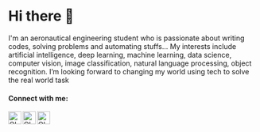# Hi there 👋


I'm an aeronautical engineering student who is passionate about writing codes, solving problems and automating stuffs... My interests include artificial intelligence, deep learning, machine learning, data science, computer vision, image classification, natural language processing, object recognition. I’m looking forward to changing my world using tech to solve the real world task


#### Connect with me:

[<img align="left" alt="Olusipe Daniel | LinkedIn" width="26px" src="https://cdn.jsdelivr.net/npm/simple-icons@v3/icons/linkedin.svg" />][linkedin]
[<img align="left" alt="Olusipe Daniel | twitter" width="26px" src="https://cdn.jsdelivr.net/npm/simple-icons@v3/icons/twitter.svg" />][twitter]
[<img align="left" alt="Olusipe Daniel | whatsapp" width="26px" src="https://cdn.jsdelivr.net/npm/simple-icons@v3/icons/whatsapp.svg" />][whatsapp]

[linkedin]: https://www.linkedin.com/in/olusipedaniel
[twitter]: https://www.twitter.com/olusipe_daniel
[Whatsapp]: https://wa.me/+2349136355052
